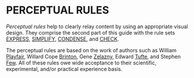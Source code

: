 # PERCEPTUAL RULES

_Perceptual rules_ help to clearly relay content by using an appropriate visual
design. They comprise the second part of this guide with the rule sets
[EXPRESS](04-express.md), [SIMPLIFY](05-simplify.md),
[CONDENSE](06-condense.md), and [CHECK](07-check.md).

The perceptual rules are based on the work of authors such as William
[Playfair](https://www.amazon.com/dp/0521855543), Willard Cope
[Brinton](https://www.amazon.com/dp/1290860955), Gene
[Zelazny](https://www.amazon.com/dp/007136997X), Edward
[Tufte](https://www.amazon.com/dp/1930824130), and Stephen
[Few](https://www.amazon.com/dp/0970601972). All of these rules owe wide
acceptance to their scientific, experimental, and/or practical experience basis.
